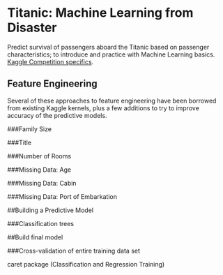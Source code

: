 # Titanic: Machine Learning from Disaster
Predict survival of passengers aboard the Titanic based on passenger characteristics; to introduce and practice with Machine Learning basics.  [Kaggle Competition specifics](https://www.kaggle.com/c/titanic).


## Feature Engineering

Several of these approaches to feature engineering have been borrowed from existing Kaggle kernels, plus a few additions to try to improve accuracy of the predictive models.

###Family Size

###Title

###Number of Rooms

###Missing Data: Age

###Missing Data: Cabin

###Missing Data: Port of Embarkation

##Building a Predictive Model

###Classification trees



##Build final model

###Cross-validation of entire training data set

caret package (Classification and Regression Training)
